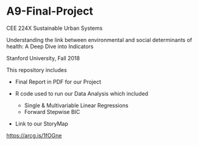 # A9-Final-Project
CEE 224X Sustainable Urban Systems

Understanding the link between environmental and social determinants of health: A Deep Dive into Indicators

Stanford University, Fall 2018

This repository includes
- Final Report in PDF for our Project
- R code used to run our Data Analysis which included
    - Single & Multivariable Linear Regressions 
    - Forward Stepwise BIC
    
- Link to our StoryMap 

https://arcg.is/1fOGne
